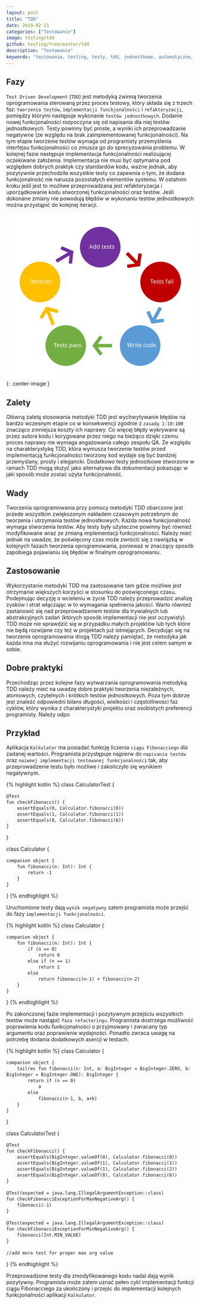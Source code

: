 ```yaml
---
layout: post
title: "TDD"
date: 2019-02-11
categories: ["Testowanie"]
image: testing/tdd
github: testing/tree/master/tdd
description: "Testowanie"
keywords: "testowanie, testing, testy, tdd, jednostkowe, automatyczne, unit test, junit, android, programowanie, programming"
---
```


## Fazy
`Test Driven Development` (`TDD`) jest metodyką zwinną tworzenia oprogramowania sterowaną przez proces testowy, który składa się z trzech faz: `tworzenia testów`, `implementacji funckjonalności` i `refaktoryzacji`, pomiędzy którymi następuje wykonanie `testów jednostkowych`. Dodanie nowej funkcjonalności rozpoczyna się od napisania dla niej testów jednostkowych. Testy powinny być proste, a wyniki ich przeprowadzanie negatywne (ze względu na brak zaimplementowanej funkcjonalności). Na tym etapie tworzenie testów wymaga od programisty przemyślenia interfejsu funkcjonalności co zmusza go do sprecyzowania problemu. W kolejnej fazie następuje implementacja funkcjonalności realizującej oczekiwane założenia. Implementacja nie musi być optymalna pod względem dobrych praktyk czy standardów kodu, ważne jednak, aby pozytywnie przechodziła wszystkie testy co zapewnia o tym, że dodana funkcjonalność nie narusza pozostałych elementów systemu. W ostatnim kroku jeśli jest to możliwe przeprowadzana jest refaktoryzacja i uporządkowanie kodu stworzonej funkcjonalności oraz testów. Jeśli dokonane zmiany nie powodują błędów w wykonaniu testów jednostkowych można przystąpić do kolejnej iteracji.

![Fazy TDD](/assets/img/diagrams/testing/tdd.svg){: .center-image }

## Zalety
Główną zaletą stosowania metodyki TDD jest wychwytywanie błędów na bardzo wczesnym etapie co w konsekwencji zgodnie z `zasadą 1:10:100` znacząco zmniejsza koszty ich naprawy. Co więcej błędy wykrywane są przez autora kodu i korygowane przez niego na bieżąco dzięki czemu proces naprawy nie wymaga angażowania całego zespołu QA. Ze względu na charakterystykę TDD, która wymusza tworzenie testów przed implementacją funkcjonalności tworzony kod wydaje się być bardziej przemyślany, prosty i elegancki. Dodatkowo testy jednostkowe stworzone w ramach TDD mogą służyć jako alternatywa dla dokumentacji pokazując w jaki sposób może zostać użyta funkcjonalność.

## Wady
Tworzenia oprogramowania przy pomocy metodyki TDD obarczone jest przede wszystkim zwiększonym nakładem czasowym potrzebnym do tworzenia i utrzymania testów jednostkowych. Każda nowa funkcjonalność wymaga stworzenia testów. Aby testy były użyteczne powinny być również modyfikowane wraz ze zmianą implementacji funkcjonalności. Należy mieć jednak na uwadze, że poświęcony czas może zwrócić się z nawiązką w kolejnych fazach tworzenia oprogramowania, ponieważ w znaczący sposób zapobiega pojawianiu się błędów w finalnym oprogramowaniu.

## Zastosowanie
Wykorzystanie metodyki TDD ma zastosowanie tam gdzie możliwe jest otrzymanie większych korzyści w stosunku do poświęconego czasu. Podejmując decyzję o wcieleniu w życie TDD należy przeprowadzić analizę zysków i strat włączając w to wymagania spełnienia jakości. Warto również zastanowić się nad przeprowadzaniem testów dla trywialnych lub abstrakcyjnych zadań (których sposób implementacji nie jest oczywisty). TDD może nie sprawdzić się w przypadku małych projektów lub tych które nie będą rozwijane czy też w projektach już istniejących. Decydując się na tworzenie oprogramowania drogą TDD należy pamiętać, że metodyka jak każda inna ma służyć rozwijaniu oprogramowania i nie jest celem samym w sobie. 

## Dobre praktyki
Przechodząc przez kolejne fazy wytwarzania oprogramowania metodyką TDD należy mieć na uwadzę dobre praktyki tworzenia niezależnych, atomowych, czytelnych i krótkich testów jednostkowych. Poza tym dobrze jest znaleźć odpowiedni bilans długości, wielkości i częstotliwości faz cyklów, który wynika z charakterystyki projektu oraz osobistych preferencji programisty. Należy odpo

## Przykład
Aplikacja `Kalkulator` ma posiadać funkcję liczenia `ciągu Fibonacciego` dla zadanej wartości. Programista przystępuje najpierw do `napisania testów` oraz `naiwnej implementacji testowanej funkcjonalności` tak, aby przeprowadzenie testu było możliwe i zakończyło się wynikiem negatywnym.

{% highlight kotlin %}
class CalculatorTest {

    @Test
    fun checkFibonacci() {
        assertEquals(0, Calculator.fibonacci(0))
        assertEquals(1, Calculator.fibonacci(1))
        assertEquals(8, Calculator.fibonacci(6))
    }
}

class Calculator {
    
    companion object {        
        fun fibonacci(n: Int): Int {
            return -1
        }
    }
}
{% endhighlight %}

Uruchomione testy dają `wynik negatywny` zatem programista może przejść do fazy `implementacji funkcjonalności`.

{% highlight kotlin %}
class Calculator {
    
    companion object {        
        fun fibonacci(n: Int): Int {
            if (n == 0)
                return 0
            else if (n == 1)
                return 1            
            else
                return fibonacci(n-1) + fibonacci(n-2)
        }
    }
}
{% endhighlight %}

Po zakończonej fazie implementacji i pozytywnym przejściu wszystkich testów może nastąpić `faza refactoringu`. Programista dostrzega możliwość poprawienia kodu funkcjonalności o przyjmowany i zwracany typ argumentu oraz poprawienie wydajności. Ponadto zwraca uwagę na potrzebę dodania dodatkowych asercji w testach.

{% highlight kotlin %}
class Calculator {

    companion object {
        tailrec fun fibonacci(n: Int, a: BigInteger = BigInteger.ZERO, b: BigInteger = BigInteger.ONE): BigInteger {
            return if (n == 0)
                a
            else
                fibonacci(n-1, b, a+b)
        }
    }
}

class CalculatorTest {

    @Test
    fun checkFibonacci() {
        assertEquals(BigInteger.valueOf(0), Calculator.fibonacci(0))
        assertEquals(BigInteger.valueOf(1), Calculator.fibonacci(1))
        assertEquals(BigInteger.valueOf(1), Calculator.fibonacci(2))
        assertEquals(BigInteger.valueOf(8), Calculator.fibonacci(6))
    }

    @Test(expected = java.lang.IllegalArgumentException::class)
    fun checkFibonacciExceptionForMaxNegativeArg() {
        fibonacci(-1)
    }

    @Test(expected = java.lang.IllegalArgumentException::class)
    fun checkFibonacciExceptionForMinNegativeArg() {
        fibonacci(Int.MIN_VALUE)
    }

    //add more test for proper max arg value
}
{% endhighlight %}

Przeprowadzone testy dla zmodyfikowanego kodu nadal dają wynik pozytywny. Programista może zatem uznać pełen cykl implementacji funkcji ciągu Fibonacciego za ukończony i przejśc do implementacji kolejnych funkcjonalności aplikacji `Kalkulator`.
